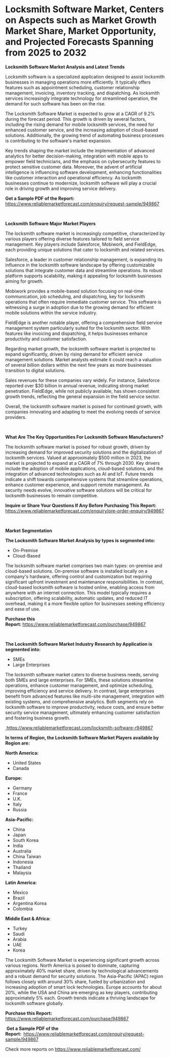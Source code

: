 <p><h1>Locksmith Software Market, Centers on Aspects such as Market Growth Market Share, Market Opportunity, and Projected Forecasts Spanning from 2025 to 2032</h1></p><p><strong>Locksmith Software Market Analysis and Latest Trends</strong></p>
<p><p>Locksmith software is a specialized application designed to assist locksmith businesses in managing operations more efficiently. It typically offers features such as appointment scheduling, customer relationship management, invoicing, inventory tracking, and dispatching. As locksmith services increasingly integrate technology for streamlined operation, the demand for such software has been on the rise.</p><p>The Locksmith Software Market is expected to grow at a CAGR of 9.2% during the forecast period. This growth is driven by several factors, including the rising demand for mobile locksmith services, the need for enhanced customer service, and the increasing adoption of cloud-based solutions. Additionally, the growing trend of automating business processes is contributing to the software's market expansion.</p><p>Key trends shaping the market include the implementation of advanced analytics for better decision-making, integration with mobile apps to empower field technicians, and the emphasis on cybersecurity features to protect sensitive customer data. Moreover, the advent of artificial intelligence is influencing software development, enhancing functionalities like customer interaction and operational efficiency. As locksmith businesses continue to modernize, locksmith software will play a crucial role in driving growth and improving service delivery.</p></p>
<p><strong>Get a Sample PDF of the Report:&nbsp;</strong> <a href="https://www.reliablemarketforecast.com/enquiry/request-sample/949867?utm_campaign=2803&utm_medium=2&utm_source=Github&utm_content=ia&utm_term=05032025&utm_id=locksmith-software">https://www.reliablemarketforecast.com/enquiry/request-sample/949867</a></p>
<p>&nbsp;</p>
<p><strong>Locksmith Software Major Market Players</strong></p>
<p><p>The locksmith software market is increasingly competitive, characterized by various players offering diverse features tailored to field service management. Key players include Salesforce, Mobiwork, and FieldEdge, each providing unique solutions that cater to locksmith and related services.</p><p>Salesforce, a leader in customer relationship management, is expanding its influence in the locksmith software landscape by offering customizable solutions that integrate customer data and streamline operations. Its robust platform supports scalability, making it appealing for locksmith businesses aiming for growth.</p><p>Mobiwork provides a mobile-based solution focusing on real-time communication, job scheduling, and dispatching, key for locksmith operations that often require immediate customer service. This software is witnessing a surge in adoption due to the growing demand for efficient mobile solutions within the service industry.</p><p>FieldEdge is another notable player, offering a comprehensive field service management system particularly suited for the locksmith sector. With features like invoicing and dispatching, it helps businesses enhance productivity and customer satisfaction.</p><p>Regarding market growth, the locksmith software market is projected to expand significantly, driven by rising demand for efficient service management solutions. Market analysts estimate it could reach a valuation of several billion dollars within the next few years as more businesses transition to digital solutions.</p><p>Sales revenues for these companies vary widely. For instance, Salesforce reported over $30 billion in annual revenue, indicating strong market penetration. FieldEdge, while not publicly available, has shown consistent growth trends, reflecting the general expansion in the field service sector.</p><p>Overall, the locksmith software market is poised for continued growth, with companies innovating and adapting to meet the evolving needs of service providers.</p></p>
<p>&nbsp;</p>
<p><strong>What Are The Key Opportunities For Locksmith Software Manufacturers?</strong></p>
<p><p>The locksmith software market is poised for robust growth, driven by increasing demand for improved security solutions and the digitalization of locksmith services. Valued at approximately $500 million in 2023, the market is projected to expand at a CAGR of 7% through 2030. Key drivers include the adoption of mobile applications, cloud-based solutions, and the integration of advanced technologies such as AI and IoT. Future trends indicate a shift towards comprehensive systems that streamline operations, enhance customer experience, and support remote management. As security needs evolve, innovative software solutions will be critical for locksmith businesses to remain competitive.</p></p>
<p><strong>Inquire or Share Your Questions If Any Before Purchasing This Report:</strong> <a href="https://www.reliablemarketforecast.com/enquiry/pre-order-enquiry/949867?utm_campaign=2803&utm_medium=2&utm_source=Github&utm_content=ia&utm_term=05032025&utm_id=locksmith-software">https://www.reliablemarketforecast.com/enquiry/pre-order-enquiry/949867</a></p>
<p>&nbsp;</p>
<p><strong>Market Segmentation</strong></p>
<p><strong>The Locksmith Software Market Analysis by types is segmented into:</strong></p>
<p><ul><li>On-Premise</li><li>Cloud-Based</li></ul></p>
<p><p>The locksmith software market comprises two main types: on-premise and cloud-based solutions. On-premise software is installed locally on a company's hardware, offering control and customization but requiring significant upfront investment and maintenance responsibilities. In contrast, cloud-based locksmith software is hosted online, enabling access from anywhere with an internet connection. This model typically requires a subscription, offering scalability, automatic updates, and reduced IT overhead, making it a more flexible option for businesses seeking efficiency and ease of use.</p></p>
<p><strong>Purchase this Report:&nbsp;</strong><a href="https://www.reliablemarketforecast.com/purchase/949867?utm_campaign=2803&utm_medium=2&utm_source=Github&utm_content=ia&utm_term=05032025&utm_id=locksmith-software">https://www.reliablemarketforecast.com/purchase/949867</a></p>
<p>&nbsp;</p>
<p><strong>The Locksmith Software Market Industry Research by Application is segmented into:</strong></p>
<p><ul><li>SMEs</li><li>Large Enterprises</li></ul></p>
<p><p>The locksmith software market caters to diverse business needs, serving both SMEs and large enterprises. For SMEs, these solutions streamline operations, enhance customer management, and optimize scheduling, improving efficiency and service delivery. In contrast, large enterprises benefit from advanced features like multi-site management, integration with existing systems, and comprehensive analytics. Both segments rely on locksmith software to improve productivity, reduce costs, and ensure better security service management, ultimately enhancing customer satisfaction and fostering business growth.</p></p>
<p><a href="https://www.reliablemarketforecast.com/locksmith-software-r949867?utm_campaign=2803&utm_medium=2&utm_source=Github&utm_content=ia&utm_term=05032025&utm_id=locksmith-software">&nbsp;https://www.reliablemarketforecast.com/locksmith-software-r949867</a></p>
<p><strong>In terms of Region, the Locksmith Software Market Players available by Region are:</strong></p>
<p>
    <p> <strong> North America: </strong>
        <ul>
            <li>United States</li>
            <li>Canada</li>
        </ul>
        </p> 
    <p> <strong> Europe: </strong>
        <ul>
            <li>Germany</li>
            <li>France</li>
            <li>U.K.</li>
            <li>Italy</li>
            <li>Russia</li>
        </ul>
        </p> 
    <p> <strong> Asia-Pacific: </strong>
        <ul>
            <li>China</li>
            <li>Japan</li>
            <li>South Korea</li>
            <li>India</li>
            <li>Australia</li>
            <li>China Taiwan</li>
            <li>Indonesia</li>
            <li>Thailand</li>
            <li>Malaysia</li>
        </ul>
        </p> 
    <p> <strong> Latin America: </strong>
        <ul>
            <li>Mexico</li>
            <li>Brazil</li>
            <li>Argentina Korea</li>
            <li>Colombia</li>
        </ul>
        </p> 
    <p> <strong> Middle East & Africa: </strong>
        <ul>
            <li>Turkey</li>
            <li>Saudi</li>
            <li>Arabia</li>
            <li>UAE</li>
            <li>Korea</li>
        </ul>
    </p>
    </p>
<p><p>The Locksmith Software Market is experiencing significant growth across various regions. North America is poised to dominate, capturing approximately 40% market share, driven by technological advancements and a robust demand for security solutions. The Asia-Pacific (APAC) region follows closely with around 30% share, fueled by urbanization and increasing adoption of smart lock technologies. Europe accounts for about 20%, while the USA and China are emerging as key players, contributing approximately 5% each. Growth trends indicate a thriving landscape for locksmith software globally.</p></p>
<p><strong>Purchase this Report: </strong><a href="https://www.reliablemarketforecast.com/purchase/949867?utm_campaign=2803&utm_medium=2&utm_source=Github&utm_content=ia&utm_term=05032025&utm_id=locksmith-software">https://www.reliablemarketforecast.com/purchase/949867</a></p>
<p>&nbsp;<strong>Get a Sample PDF of the Report:&nbsp;&nbsp;</strong><a href="https://www.reliablemarketforecast.com/enquiry/request-sample/949867?utm_campaign=2803&utm_medium=2&utm_source=Github&utm_content=ia&utm_term=05032025&utm_id=locksmith-software">https://www.reliablemarketforecast.com/enquiry/request-sample/949867</a></p>
<p><strong></strong></p>
<p>Check more reports on <a href="https://www.reliablemarketforecast.com/?utm_campaign=2803&utm_medium=2&utm_source=Github&utm_content=ia&utm_term=05032025&utm_id=locksmith-software">https://www.reliablemarketforecast.com/</a></p>